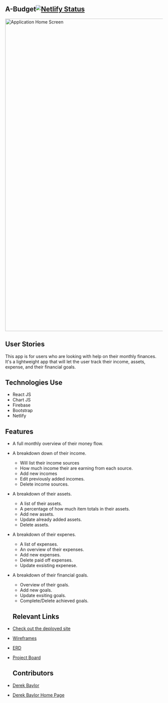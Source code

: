## A-Budget[![Netlify Status](https://api.netlify.com/api/v1/badges/be56c4a1-574b-4ba7-a3cf-d01fd50649ab/deploy-status)](https://https://app.netlify.com/sites/a-budget/settings/deploys)

<img width="1000" alt="Application Home Screen" src="https://zfjepfckphrvbatmvyud.supabase.in/storage/v1/object/public/personal-bio-storage/a-budget-home.PNG">

## User Stories
This app is for users who are looking with help on their monthly finances. It's a lightweight app that will let the user track their income, assets, expense, and their financial goals.

## Technologies Use
- React JS
- Chart JS
- Firebase
- Bootstrap
- Netlify

## Features
- A full monthly overview of their money flow.
- A breakdown down of their income. 
  - Will list their income sources
  - How much income their are earning from each source.
  - Add new incomes
  - Edit previously added incomes.
  - Delete income sources.
- A breakdown of their assets. 
  - A list of their assets.
  - A percentage of how much item totals in their assets.
  - Add new assets.
  - Update already added assets.
  - Delete assets.
- A breakdown of their expenes. 
  - A list of expenses.
  - An overview of their expenses.
  - Add new expenses.
  - Delete paid off expenses.
  - Update exsisting expenese. 
- A breakdown of their financial goals.
  - Overview of their goals. 
  - Add new goals.
  - Update exsiting goals. 
  - Complete/Delete achieved goals.

  ## Relevant Links
- [Check out the deployed site](https://a-budget.netlify.app/)
- [Wireframes](https://www.figma.com/file/QuVDxjl2zlpLwSkGqqAH9y/Untitled?node-id=0%3A1)
- [ERD](https://dbdiagram.io/d/61a62ac98c901501c0d9769b)
- [Project Board](https://github.com/DerekBaylor/A-Budget/projects/1)

  ## Contributors
- [Derek Baylor](https://github.com/DerekBaylor)
- [Derek Baylor Home Page](https://derek-baylor.netlify.app/)